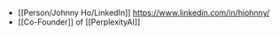 - [[Person/Johnny Ho/LinkedIn]] https://www.linkedin.com/in/hjohnny/
- [[Co-Founder]] of [[PerplexityAI]]